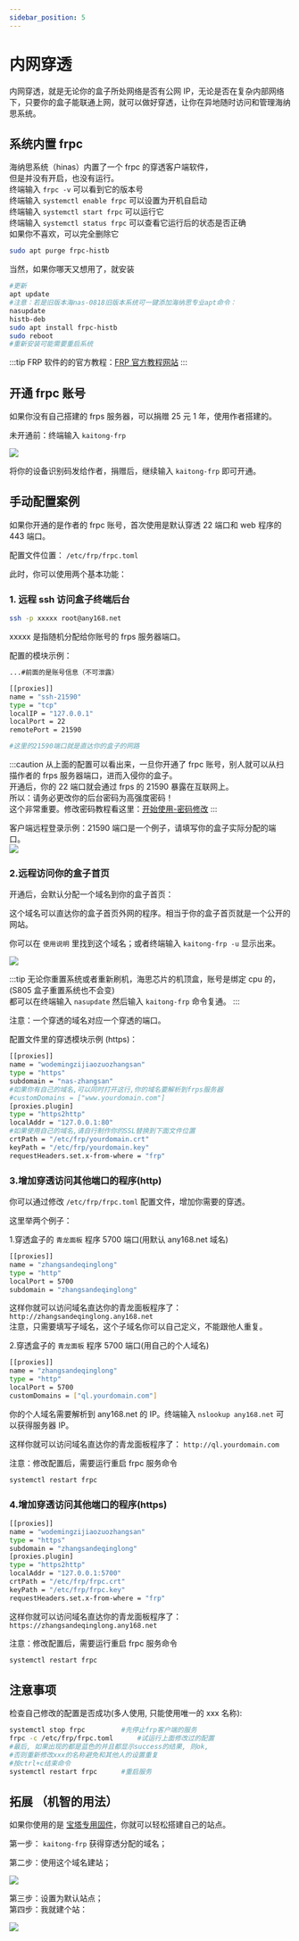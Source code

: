 ```yaml
---
sidebar_position: 5
---
```


# 内网穿透

内网穿透，就是无论你的盒子所处网络是否有公网 IP，无论是否在复杂内部网络下，只要你的盒子能联通上网，就可以做好穿透，让你在异地随时访问和管理海纳思系统。

## 系统内置 frpc

海纳思系统（hinas）内置了一个 frpc 的穿透客户端软件，  
但是并没有开启，也没有运行。  
终端输入 `frpc -v` 可以看到它的版本号  
终端输入 `systemctl enable frpc` 可以设置为开机自启动  
终端输入 `systemctl start frpc` 可以运行它  
终端输入 `systemctl status frpc` 可以查看它运行后的状态是否正确  
如果你不喜欢，可以完全删除它

```bash
sudo apt purge frpc-histb
```

当然，如果你哪天又想用了，就安装

```bash
#更新
apt update
#注意：若是旧版本海nas-0818旧版本系统可一键添加海纳思专业apt命令：
nasupdate
histb-deb
sudo apt install frpc-histb
sudo reboot
#重新安装可能需要重启系统
```

:::tip
FRP 软件的的官方教程：[FRP 官方教程网站](https://gofrp.org/zh-cn/docs/)
:::

## 开通 frpc 账号

如果你没有自己搭建的 frps 服务器，可以捐赠 25 元 1 年，使用作者搭建的。

未开通前：终端输入 `kaitong-frp`

![](./img/frpc1.jpg)

将你的设备识别码发给作者，捐赠后，继续输入 `kaitong-frp` 即可开通。

## 手动配置案例

如果你开通的是作者的 frpc 账号，首次使用是默认穿透 22 端口和 web 程序的 443 端口。

配置文件位置： `/etc/frp/frpc.toml`

此时，你可以使用两个基本功能：

### 1. 远程 ssh 访问盒子终端后台

```bash
ssh -p xxxxx root@any168.net
```

xxxxx 是指随机分配给你账号的 frps 服务器端口。

配置的模块示例：

```bash
...#前面的是账号信息（不可泄露）

[[proxies]]
name = "ssh-21590"
type = "tcp"
localIP = "127.0.0.1"
localPort = 22
remotePort = 21590

#这里的21590端口就是直达你的盒子的网路
```

:::caution
从上面的配置可以看出来，一旦你开通了 frpc 账号，别人就可以从扫描作者的 frps 服务器端口，进而入侵你的盒子。  
开通后，你的 22 端口就会通过 frps 的 21590 暴露在互联网上。  
所以：请务必更改你的后台密码为高强度密码！  
这个非常重要。修改密码教程看这里：[开始使用-密码修改](/docs/tutorial-extras/start#修改密码)
:::

客户端远程登录示例：21590 端口是一个例子，请填写你的盒子实际分配的端口。  
![](./img/frpc2.png)

### 2.远程访问你的盒子首页

开通后，会默认分配一个域名到你的盒子首页：

这个域名可以直达你的盒子首页外网的程序。相当于你的盒子首页就是一个公开的网站。

你可以在 `使用说明` 里找到这个域名；或者终端输入 `kaitong-frp -u` 显示出来。

![](./img/frpc3.jpg)

:::tip
无论你重置系统或者重新刷机，海思芯片的机顶盒，账号是绑定 cpu 的，(S805 盒子重置系统也不会变)  
都可以在终端输入 `nasupdate` 然后输入 `kaitong-frp` 命令复通。
:::

注意：一个穿透的域名对应一个穿透的端口。

配置文件里的穿透模块示例 (https)：

```bash
[[proxies]]
name = "wodemingzijiaozuozhangsan"
type = "https"
subdomain = "nas-zhangsan"
#如果你有自己的域名,可以同时打开这行,你的域名要解析到frps服务器
#customDomains = ["www.yourdomain.com"]
[proxies.plugin]
type = "https2http"
localAddr = "127.0.0.1:80"
#如果使用自己的域名,请自行制作你的SSL替换到下面文件位置
crtPath = "/etc/frp/yourdomain.crt"
keyPath = "/etc/frp/yourdomain.key"
requestHeaders.set.x-from-where = "frp"
```

### 3.增加穿透访问其他端口的程序(http)

你可以通过修改 `/etc/frp/frpc.toml` 配置文件，增加你需要的穿透。

这里举两个例子：

1.穿透盒子的 `青龙面板` 程序 5700 端口(用默认 any168.net 域名)

```bash
[[proxies]]
name = "zhangsandeqinglong"
type = "http"
localPort = 5700
subdomain = "zhangsandeqinglong"
```

这样你就可以访问域名直达你的青龙面板程序了： `http://zhangsandeqinglong.any168.net`  
注意，只需要填写子域名，这个子域名你可以自己定义，不能跟他人重复。

2.穿透盒子的 `青龙面板` 程序 5700 端口(用自己的个人域名)

```bash
[[proxies]]
name = "zhangsandeqinglong"
type = "http"
localPort = 5700
customDomains = ["ql.yourdomain.com"]
```

你的个人域名需要解析到 any168.net 的 IP。终端输入 `nslookup any168.net` 可以获得服务器 IP。

这样你就可以访问域名直达你的青龙面板程序了： `http://ql.yourdomain.com`

注意：修改配置后，需要运行重启 frpc 服务命令

```bash
systemctl restart frpc
```

### 4.增加穿透访问其他端口的程序(https)

```bash
[[proxies]]
name = "wodemingzijiaozuozhangsan"
type = "https"
subdomain = "zhangsandeqinglong"
[proxies.plugin]
type = "https2http"
localAddr = "127.0.0.1:5700"
crtPath = "/etc/frp/frpc.crt"
keyPath = "/etc/frp/frpc.key"
requestHeaders.set.x-from-where = "frp"
```

这样你就可以访问域名直达你的青龙面板程序了： `https://zhangsandeqinglong.any168.net`

注意：修改配置后，需要运行重启 frpc 服务命令

```bash
systemctl restart frpc
```

## 注意事项

检查自己修改的配置是否成功(多人使用, 只能使用唯一的 xxx 名称):

```bash
systemctl stop frpc			#先停止frp客户端的服务
frpc -c /etc/frp/frpc.toml		#试运行上面修改过的配置
#最后, 如果出现的都是蓝色的并且都显示success的结果, 则ok,
#否则重新修改xxx的名称避免和其他人的设置重复
#按ctrl+c结束命令
systemctl restart frpc		#重启服务
```

## 拓展 （机智的用法）

如果你使用的是 [宝塔专用固件](/baota.html)，你就可以轻松搭建自己的站点。

第一步： `kaitong-frp` 获得穿透分配的域名；

第二步：使用这个域名建站；

![](./img/frpc4.jpg)

第三步：设置为默认站点；  
第四步：我就建个站：

![](./img/frpc5.jpg)
